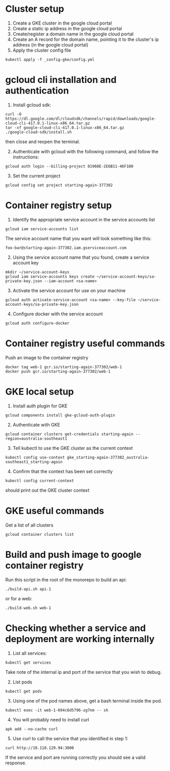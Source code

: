 # Cluster setup

1. Create a GKE cluster in the google cloud portal
2. Create a static ip address in the google cloud portal
3. Create/register a domain name in the google cloud portal
4. Create an A record for the domain name, pointing it to the cluster's ip address (in the google cloud portal)
4. Apply the cluster config file

```
kubectl apply -f _config-gke/config.yml
```

# gcloud cli installation and authentication

1. Install gcloud sdk:

```
curl -O https://dl.google.com/dl/cloudsdk/channels/rapid/downloads/google-cloud-cli-417.0.1-linux-x86_64.tar.gz
tar -xf google-cloud-cli-417.0.1-linux-x86_64.tar.gz
./google-cloud-sdk/install.sh
```

then close and reopen the terminal.

2. Authenticate with gcloud with the following command, and follow the instructions:

```
gcloud auth login --billing-project 01960E-2E6B11-46F100
```

3. Set the current project

```
gcloud config set project starting-again-377302
```

# Container registry setup

1. Identify the appropriate service account in the service accounts list

```
gcloud iam service-accounts list
```

The service account name that you want will look something like this:

```
foo-bar@starting-again-377302.iam.gserviceaccount.com
```

2. Using the service account name that you found, create a service account key

```
mkdir ~/service-account-keys
gcloud iam service-accounts keys create ~/service-account-keys/sa-private-key.json --iam-account <sa-name>
```

3. Activate the service account for use on your machine

```
gcloud auth activate-service-account <sa-name> --key-file ~/service-account-keys/sa-private-key.json
```

4. Configure docker with the service account

```
gcloud auth configure-docker
```

# Container registry useful commands

Push an image to the container registry

```
docker tag web-1 gcr.io/starting-again-377302/web-1
docker push gcr.io/starting-again-377302/web-1
```

# GKE local setup

1. Install auth plugin for GKE

```
gcloud components install gke-gcloud-auth-plugin
```

2. Authenticate with GKE

```
gcloud container clusters get-credentials starting-again --region=australia-southeast1
```

3. Tell kubectl to use the GKE cluster as the current context

```
kubectl config use-context gke_starting-again-377302_australia-southeast1_starting-again
```

4. Confirm that the context has been set correctly

```
kubectl config current-context
```

should print out the GKE cluster context

# GKE useful commands

Get a list of all clusters

```
gcloud container clusters list
```

# Build and push image to google container registry

Run this script in the root of the monorepo to build an api:

```
./build-api.sh api-1
```

or for a web:

```
./build-web.sh web-1
```

# Checking whether a service and deployment are working internally

1. List all services:

```
kubectl get services
```

Take note of the internal ip and port of the service that you wish to debug.

2. List pods

```
kubectl get pods
```

3. Using one of the pod names above, get a bash terminal inside the pod.

```
kubectl exec -it web-1-694c6d5796-zg7nm -- sh
```

4. You will probably need to install curl

```
apk add --no-cache curl
```

5. Use curl to call the service that you identified in step 1:

```
curl http://10.110.129.94:3000
```

If the service and port are running correctly you should see a valid response.

